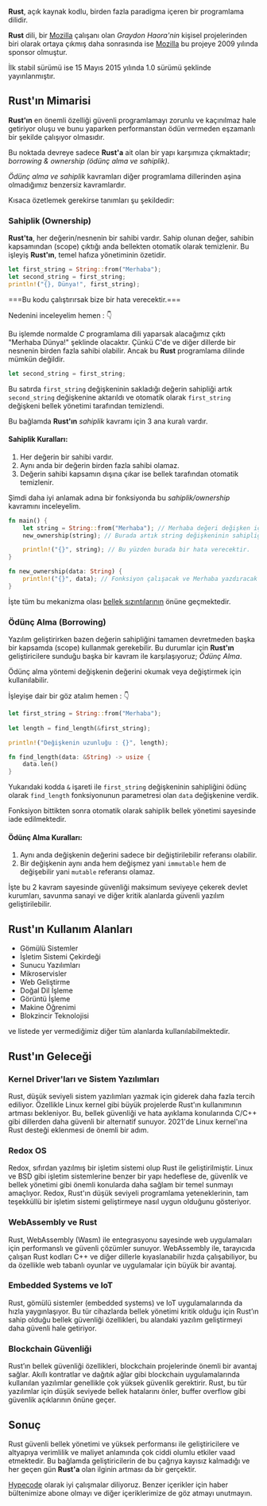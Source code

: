 **Rust**, açık kaynak kodlu, birden fazla paradigma içeren bir programlama dilidir.

**Rust** dili, bir [Mozilla](https://www.mozilla.org/) çalışanı olan *Graydon Haora'nin* kişisel projelerinden biri olarak ortaya çıkmış daha sonrasında ise [Mozilla](https://www.mozilla.org/) bu projeye 2009 yılında sponsor olmuştur.

İlk stabil sürümü ise 15 Mayıs 2015 yılında 1.0 sürümü şeklinde yayınlanmıştır.

## Rust'ın Mimarisi

**Rust'ın** en önemli özelliği güvenli programlamayı zorunlu ve kaçınılmaz hale getiriyor oluşu ve bunu yaparken performanstan ödün vermeden eşzamanlı bir şekilde çalışıyor olmasıdır.

Bu noktada devreye sadece **Rust'a** ait olan bir yapı karşımıza çıkmaktadır; *borrowing & ownership (ödünç alma ve sahiplik)*.

*Ödünç alma ve sahiplik* kavramları diğer programlama dillerinden aşina olmadığımız benzersiz kavramlardır.

Kısaca özetlemek gerekirse tanımları şu şekildedir:

### Sahiplik (Ownership)

**Rust'ta**, her değerin/nesnenin bir sahibi vardır. Sahip olunan değer, sahibin kapsamından (scope) çıktığı anda bellekten otomatik olarak temizlenir. Bu işleyiş **Rust'ın**, temel hafıza yönetiminin özetidir.

```rust
let first_string = String::from("Merhaba");
let second_string = first_string;
println!("{}, Dünya!", first_string);
```

===Bu kodu çalıştırırsak bize bir hata verecektir.===

Nedenini inceleyelim hemen : 👇

Bu işlemde normalde *C* programlama dili yaparsak alacağımız çıktı "Merhaba Dünya!" şeklinde olacaktır. Çünkü C'de ve diğer dillerde bir nesnenin birden fazla sahibi olabilir. Ancak bu **Rust** programlama dilinde mümkün değildir.

```rust
let second_string = first_string;
```

Bu satırda `first_string` değişkeninin sakladığı değerin sahipliği artık `second_string` değişkenine aktarıldı ve otomatik olarak `first_string` değişkeni bellek yönetimi tarafından temizlendi.

Bu bağlamda **Rust'ın** *sahiplik* kavramı için 3 ana kuralı vardır.

#### Sahiplik Kuralları: 

1. Her değerin bir sahibi vardır.
2. Aynı anda bir değerin birden fazla sahibi olamaz.
3. Değerin sahibi kapsamın dışına çıkar ise bellek tarafından otomatik temizlenir.

Şimdi daha iyi anlamak adına bir fonksiyonda bu *sahiplik/ownership* kavramını inceleyelim.

```rust
fn main() {
    let string = String::from("Merhaba"); // Merhaba değeri değişken içine atandı.
    new_ownership(string); // Burada artık string değişkeninin sahipliği fonksiyon parametresine geçmektedir ve bellek otomatik olarak string değişkenini siler.

    println!("{}", string); // Bu yüzden burada bir hata verecektir.
}

fn new_ownership(data: String) {
    println!("{}", data); // Fonksiyon çalışacak ve Merhaba yazdıracak ve fonksiyon durduktan sonra artık data değişkeni de bellekten silinecektir.
}
```

İşte tüm bu mekanizma olası [bellek sızıntılarının](https://hypecode.tech/blog/buffer-overflow-nedir-ve-nasil-onlenir) önüne geçmektedir. 

### Ödünç Alma (Borrowing)

Yazılım geliştirirken bazen değerin sahipliğini tamamen devretmeden başka bir kapsamda (scope) kullanmak gerekebilir. Bu durumlar için **Rust'ın** geliştiricilere sunduğu başka bir kavram ile karşılaşıyoruz; *Ödünç Alma*.

Ödünç alma yöntemi değişkenin değerini okumak veya değiştirmek için kullanılabilir.

İşleyişe dair bir göz atalım hemen : 👇

```rust
let first_string = String::from("Merhaba");
    
let length = find_length(&first_string);

println!("Değişkenin uzunluğu : {}", length);

fn find_length(data: &String) -> usize {
    data.len()
}
```

Yukarıdaki kodda `&` işareti ile `first_string` değişkeninin sahipliğini ödünç olarak `find_length` fonksiyonunun parametresi olan `data` değişkenine verdik.

Fonksiyon bittikten sonra otomatik olarak sahiplik bellek yönetimi sayesinde iade edilmektedir.

#### Ödünç Alma Kuralları:

1. Aynı anda değişkenin değerini sadece bir değiştirilebilir referansı olabilir.
2. Bir değişkenin aynı anda hem değişmez yani `immutable`  hem de değişebilir yani `mutable` referansı olamaz.

İşte bu 2 kavram sayesinde güvenliği maksimum seviyeye çekerek devlet kurumları, savunma sanayi ve diğer kritik alanlarda güvenli yazılım geliştirilebilir.

## Rust'ın Kullanım Alanları

- Gömülü Sistemler
- İşletim Sistemi Çekirdeği
- Sunucu Yazılımları
- Mikroservisler
- Web Geliştirme
- Doğal Dil İşleme
- Görüntü İşleme
- Makine Öğrenimi
- Blokzincir Teknolojisi

ve listede yer vermediğimiz diğer tüm alanlarda kullanılabilmektedir.

## Rust'ın Geleceği

### Kernel Driver'ları ve Sistem Yazılımları

Rust, düşük seviyeli sistem yazılımları yazmak için giderek daha fazla tercih ediliyor. Özellikle Linux kernel gibi büyük projelerde Rust'ın kullanımının artması bekleniyor. Bu, bellek güvenliği ve hata ayıklama konularında C/C++ gibi dillerden daha güvenli bir alternatif sunuyor. 2021'de Linux kernel'ına Rust desteği eklenmesi de önemli bir adım.

### Redox OS

Redox, sıfırdan yazılmış bir işletim sistemi olup Rust ile geliştirilmiştir. Linux ve BSD gibi işletim sistemlerine benzer bir yapı hedeflese de, güvenlik ve bellek yönetimi gibi önemli konularda daha sağlam bir temel sunmayı amaçlıyor. Redox, Rust'ın düşük seviyeli programlama yeteneklerinin, tam teşekküllü bir işletim sistemi geliştirmeye nasıl uygun olduğunu gösteriyor.

### WebAssembly ve Rust

Rust, WebAssembly (Wasm) ile entegrasyonu sayesinde web uygulamaları için performanslı ve güvenli çözümler sunuyor. WebAssembly ile, tarayıcıda çalışan Rust kodları C++ ve diğer dillerle kıyaslanabilir hızda çalışabiliyor, bu da özellikle web tabanlı oyunlar ve uygulamalar için büyük bir avantaj.

### Embedded Systems ve IoT

Rust, gömülü sistemler (embedded systems) ve IoT uygulamalarında da hızla yaygınlaşıyor. Bu tür cihazlarda bellek yönetimi kritik olduğu için Rust’ın sahip olduğu bellek güvenliği özellikleri, bu alandaki yazılım geliştirmeyi daha güvenli hale getiriyor.

### Blockchain Güvenliği

Rust’ın bellek güvenliği özellikleri, blockchain projelerinde önemli bir avantaj sağlar. Akıllı kontratlar ve dağıtık ağlar gibi blockchain uygulamalarında kullanılan yazılımlar genellikle çok yüksek güvenlik gerektirir. Rust, bu tür yazılımlar için düşük seviyede bellek hatalarını önler, buffer overflow gibi güvenlik açıklarının önüne geçer.

## Sonuç

Rust güvenli bellek yönetimi ve yüksek performansı ile geliştiricilere ve altyapıya verimlilik ve maliyet anlamında çok ciddi olumlu etkiler vaad etmektedir. Bu bağlamda geliştiricilerin de bu çağrıya kayısız kalmadığı ve her geçen gün **Rust'a** olan ilginin artması da bir gerçektir.

[Hypecode](https://hypecode.tech) olarak iyi çalışmalar diliyoruz. Benzer içerikler için haber bültenimize abone olmayı ve diğer içeriklerimize de göz atmayı unutmayın.
